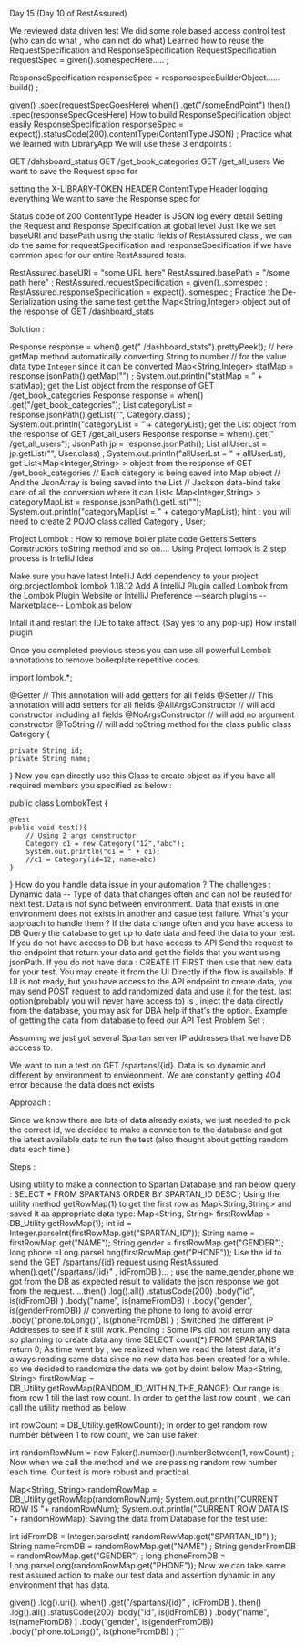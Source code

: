 Day 15 (Day 10 of RestAssured)

We reviewed data driven test
We did some role based access control test (who can do what , who can not do what)
Learned how to reuse the RequestSpecification and ResponseSpecification
RequestSpecification requestSpec = given().somespecHere..... ; 

ResponseSpecification responseSpec = responsespecBuilderObject...... build() ; 

given()
        .spec(requestSpecGoesHere)
when()
        .get("/someEndPoint")
then()
        .spec(responseSpecGoesHere)
How to build ResponseSpecification object easily
ResponseSpecification responseSpec = expect().statusCode(200).contentType(ContentType.JSON) ; 
Practice what we learned with LibraryApp
We will use these 3 endpoints :

GET /dahsboard_status
GET /get_book_categories
GET /get_all_users
We want to save the Request spec for

setting the X-LIBRARY-TOKEN HEADER
ContentType Header
logging everything
We want to save the Response spec for

Status code of 200
ContentType Header is JSON
log every detail
Setting the Request and Response Specification at global level
Just like we set baseURI and basePath using the static fields of RestAssured class , we can do the same for requestSpecification and responseSpecification if we have common spec for our entire RestAssured tests.

RestAssured.baseURI = "some URL here"
RestAssured.basePath = "/some path here" ;
RestAssured.requestSpecification  = given()..somespec ;
RestAssured.responseSpecification = expect()..somespec ; 
Practice the De-Serialization using the same test
get the Map<String,Integer> object out of the response of GET /dashboard_stats

Solution :

Response response =  when().get(" /dashboard_stats").prettyPeek();
// here getMap method automatically converting String to number
// for the value data type `Integer` since it can be converted
Map<String,Integer> statMap = response.jsonPath().getMap("") ;
System.out.println("statMap = " + statMap);
get the List<Category> object from the response of GET /get_book_categories
Response response = when()
        .get("/get_book_categories");
List<Category> categoryList = response.jsonPath().getList("", Category.class) ;
System.out.println("categoryList = " + categoryList);
get the List<User> object from the response of GET /get_all_users
Response response =  when().get(" /get_all_users");
JsonPath jp = response.jsonPath();
List<User> allUserLst = jp.getList("", User.class) ;
System.out.println("allUserLst = " + allUserLst);
get List<Map<Integer,String> > object from the response of GET /get_book_categories
// Each category is being saved into Map object 
// And the JsonArray is being saved into the List
// Jackson data-bind take care of all the conversion where it can 
List< Map<Integer,String> > categoryMapList = response.jsonPath().getList("");
System.out.println("categoryMapList = " + categoryMapList);
hint : you will need to create 2 POJO class called Category , User;

Project Lombok : How to remove boiler plate code
Getters Setters
Constructors
toString method
and so on....
Using Project lombok is 2 step process is IntelliJ Idea

Make sure you have latest IntelliJ
Add dependency to your project
<dependency>
    <groupId>org.projectlombok</groupId>
    <artifactId>lombok</artifactId>
    <version>1.18.12</version>
</dependency>
Add A IntelliJ Plugin called Lombok from the Lombok Plugin Website
or IntelliJ Preference --search plugins --Marketplace-- Lombok as below

Intall it and restart the IDE to take affect. (Say yes to any pop-up)
How install plugin

Once you completed previous steps you can use all powerful Lombok annotations to remove boilerplate repetitive codes.

import lombok.*;

@Getter // This annotation will add getters for all fields
@Setter // This annotation will add setters for all fields
@AllArgsConstructor // will add constructor including all fields
@NoArgsConstructor // will add no argument constructor
@ToString // will add toString method for the class
public class Category {

    private String id;
    private String name;

}
Now you can directly use this Class to create object as if you have all required members you specified as below :

public class LombokTest {

    @Test
    public void test(){
        // Using 2 args constructor
        Category c1 = new Category("12","abc");
        System.out.println("c1 = " + c1);
        //c1 = Category(id=12, name=abc)
    }

}
How do you handle data issue in your automation ?
The challenges :
Dynamic data -- Type of data that changes often and can not be reused for next test.
Data is not sync between environment.
Data that exists in one environment does not exists in another and casue test failure.
What's your approach to handle them ?
If the data change often and you have access to DB
Query the database to get up to date data and feed the data to your test.
If you do not have access to DB but have access to API
Send the request to the endpoint that return your data and get the fields that you want using jsonPath.
If you do not have data : CREATE IT FIRST then use that new data for your test.
You may create it from the UI Directly if the flow is available.
If UI is not ready, but you have access to the API endpoint to create data, you may send POST request to add randomized data and use it for the test.
last option(probably you will never have access to) is , inject the data directly from the database, you may ask for DBA help if that's the option.
Example of getting the data from database to feed our API Test
Problem Set :

Assuming we just got several Spartan server IP addresses that we have DB acccess to.

We want to run a test on GET /spartans/{id}. Data is so dynamic and different by environment to envieonment. We are constantly getting 404 error because the data does not exists

Approach :

Since we know there are lots of data already exists, we just needed to pick the correct id, we decided to make a conneciton to the database and get the latest available data to run the test (also thought about getting random data each time.)

Steps :

Using utility to make a connection to Spartan Database and ran below query :
    SELECT * FROM SPARTANS ORDER BY SPARTAN_ID DESC ;
Using the utility method getRowMap(1) to get the first row as Map<String,String> and saved it as appropriate data type:
Map<String, String> firstRowMap = DB_Utility.getRowMap(1);
int id = Integer.parseInt(firstRowMap.get("SPARTAN_ID"));
String name = firstRowMap.get("NAME");
String gender = firstRowMap.get("GENDER");
long phone =Long.parseLong(firstRowMap.get("PHONE"));
Use the id to send the GET /spartans/{id} request using RestAssured.
    when().get("/spartans/{id}" , idFromDB )... ; 
use the name,gender,phone we got from the DB as expected result to validate the json response we got from the request.
    ...then()
        .log().all()
        .statusCode(200)
        .body("id",  is(idFromDB) )
        .body("name",  is(nameFromDB) )
        .body("gender", is(genderFromDB))
        // converting the phone to long to avoid error
        .body("phone.toLong()", is(phoneFromDB) ) ;
Switched the different IP Addresses to see if it still work.
Pending : Some IPs did not return any data so planning to create data any time SELECT count(*) FROM SPARTANS return 0;
As time went by , we realized when we read the latest data, it's always reading same data since no new data has been created for a while. so we decided to randomize the data we got by doint below
Map<String, String> firstRowMap = DB_Utility.getRowMap(RANDOM_ID_WITHIN_THE_RANGE);
Our range is from row 1 till the last row count. In order to get the last row count , we can call the utility method as below:

int rowCount = DB_Utility.getRowCount();
In order to get random row number between 1 to row count, we can use faker:

int randomRowNum = new Faker().number().numberBetween(1, rowCount) ;
Now when we call the method and we are passing random row number each time. Our test is more robust and practical.

Map<String, String> randomRowMap = DB_Utility.getRowMap(randomRowNum);
System.out.println("CURRENT ROW IS "+ randomRowNum);
System.out.println("CURRENT ROW DATA IS "+ randomRowMap);
Saving the data from Database for the test use:

int idFromDB        = Integer.parseInt( randomRowMap.get("SPARTAN_ID") );
String nameFromDB   = randomRowMap.get("NAME") ;
String genderFromDB = randomRowMap.get("GENDER") ;
long phoneFromDB    = Long.parseLong(randomRowMap.get("PHONE"));
Now we can take same rest assured action to make our test data and assertion dynamic in any environment that has data.

given()
        .log().uri().
when()
        .get("/spartans/{id}" , idFromDB ).
then()
        .log().all()
        .statusCode(200)
        .body("id",  is(idFromDB) )
        .body("name",  is(nameFromDB) )
        .body("gender", is(genderFromDB))
        .body("phone.toLong()", is(phoneFromDB) ) ;_``_